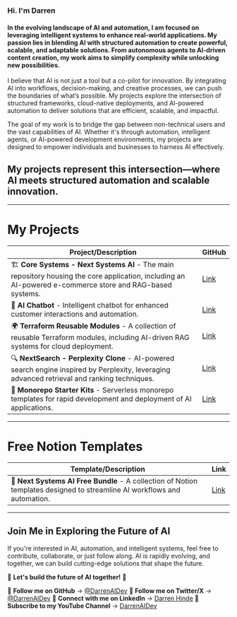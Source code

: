 ### Hi. I'm **Darren**


#### In the evolving landscape of AI and automation, I am focused on leveraging intelligent systems to enhance real-world applications. My passion lies in blending AI with structured automation to create powerful, scalable, and adaptable solutions. From autonomous agents to AI-driven content creation, my work aims to simplify complexity while unlocking new possibilities.

I believe that AI is not just a tool but a co-pilot for innovation. By integrating AI into workflows, decision-making, and creative processes, we can push the boundaries of what’s possible. My projects explore the intersection of structured frameworks, cloud-native deployments, and AI-powered automation to deliver solutions that are efficient, scalable, and impactful.

The goal of my work is to bridge the gap between non-technical users and the vast capabilities of AI. Whether it's through automation, intelligent agents, or AI-powered development environments, my projects are designed to empower individuals and businesses to harness AI effectively.

## My projects represent this intersection—where AI meets structured automation and scalable innovation.

---

# My Projects

| Project/Description | GitHub |
| --- | --- |
| 🏗️ **Core Systems - Next Systems AI** - The main repository housing the core application, including an AI-powered e-commerce store and RAG-based systems. | [Link](https://github.com/NextSystemsAI/core-systems/tree/main) |
| 🤖 **AI Chatbot** - Intelligent chatbot for enhanced customer interactions and automation. | [Link](https://github.com/NextSystemsAI/chatbot/blob/main/README.md) |
| 🌍 **Terraform Reusable Modules** - A collection of reusable Terraform modules, including AI-driven RAG systems for cloud deployment. | [Link](https://github.com/NextSystemsAI/reusable-workflows-modules) |
| 🔍 **NextSearch - Perplexity Clone** - AI-powered search engine inspired by Perplexity, leveraging advanced retrieval and ranking techniques. | [Link](https://github.com/NextSystemsAI/nextsystems-mono-web/tree/main/apps/nextsearch) |
| 🚀 **Monorepo Starter Kits** - Serverless monorepo templates for rapid development and deployment of AI applications. | [Link](https://github.com/darrenhinde/serverless-monorepo-templates) |

---

# Free Notion Templates

| Template/Description | Link |
| --- | --- |
| 📜 **Next Systems AI Free Bundle** - A collection of Notion templates designed to streamline AI workflows and automation. | [Link](https://www.notion.com/templates/nextsystemsai-free-bundle) |

---

## **Join Me in Exploring the Future of AI**

If you're interested in AI, automation, and intelligent systems, feel free to contribute, collaborate, or just follow along. AI is rapidly evolving, and together, we can build cutting-edge solutions that shape the future.

🚀 **Let's build the future of AI together!** 🚀

📌 **Follow me on GitHub** → [@DarrenAIDev](https://github.com/DarrenAIDev)
📌 **Follow me on Twitter/X** → [@DarrenAIDev](https://x.com/DarrenAIDev)
📌 **Connect with me on LinkedIn** → [Darren Hinde](https://www.linkedin.com/in/darrenhinde/)
📌 **Subscribe to my YouTube Channel** → [DarrenAIDev](https://www.youtube.com/@DarrenAIDev)


